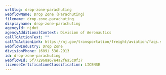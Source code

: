 ```yaml
---
urlSlug: drop-zone-parachuting
webflowName: Drop Zone (Parachuting)
filename: drop-zone-parachuting
displayname: drop-zone-parachuting
agencyId: njdot
agencyAdditionalContext: Division of Aeronautics
callToActionText: ""
callToActionLink: https://nj.gov/transportation/freight/aviation/faqs.shtm#registration
webflowIndustry: Drop Zone
divisionPhone: (609) 530-2913
id: drop-zone-parachuting
webflowId: 5f772968a67e4a2f6a5c0f37
licenseCertificationClassification: LICENSE
---
```

